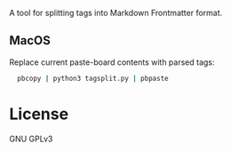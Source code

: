 A tool for splitting tags into Markdown Frontmatter format.

## MacOS
Replace current paste-board contents with parsed tags:

```sh
  pbcopy | python3 tagsplit.py | pbpaste
```

# License
GNU GPLv3 
